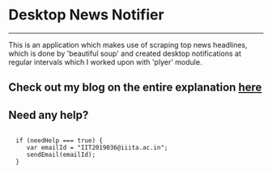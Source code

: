 # Desktop News Notifier
--------------------------------------------------------------------------------------------------
This is an application which makes use of scraping top news headlines, which is done by 'beautiful soup' and created desktop notifications at regular intervals which I worked upon with 'plyer' module.


Check out my blog on the entire explanation [here](link)
--------------------------------------------

## Need any help?
``` 

  if (needHelp === true) {
     var emailId = "IIT2019036@iiita.ac.in";
     sendEmail(emailId);
  }
  ```
